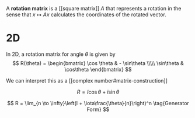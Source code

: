A **rotation matrix** is a [[square matrix]] $A$ that represents a rotation in the sense that $x \mapsto Ax$ calculates the coordinates of the rotated vector.

# 2D

In 2D, a rotation matrix for angle $\theta$ is given by
$$
R(\theta) = \begin{bmatrix}
\cos \theta & - \sin\theta \\\\\
\sin\theta & \cos\theta
\end{bmatrix}
$$

We can interpret this as a [[complex number#matrix-construction]]

$$
R = I \cos\theta + i\sin\theta
$$


$$
R =  \lim_{n \to \infty}\left(I + \iota\frac{\theta}{n}\right)^n \tag{Generator Form}
$$